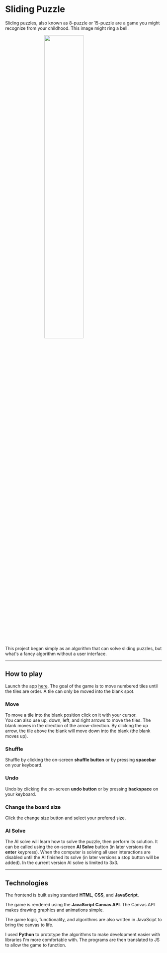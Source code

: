 # Sliding Puzzle

Sliding puzzles, also known as 8-puzzle or 15-puzzle are a game you might recognize from your childhood. This image might ring a bell.

<img src="https://oculusz-online.com/wp-content/uploads/2018/09/1537949833_323_s-l1600.jpg" style="width: 50%; display: block; margin: auto"/>

This project began simply as an algorithm that can solve sliding puzzles, but what's a fancy algorithm without a user interface.

---

## How to play
Launch the app [here](https://jshams.github.io/sliding-puzzle/frontend/).
The goal of the game is to move numbered tiles until the tiles are order. A tile can only be moved into the blank spot. 
### Move
To move a tile into the blank position click on it with your cursor.  
You can also use up, down, left, and right arrows to move the tiles. The blank moves in the direction of the arrow-direction. By clicking the up arrow, the tile above the blank will move down into the blank (the blank moves up).
### Shuffle
Shuffle by clicking the on-screen **shuffle button** or by pressing **spacebar** on your keyboard.
### Undo
Undo by clicking the on-screen **undo button** or by pressing **backspace** on your keyboard.
### Change the board size
Click the change size button and select your prefered size.
### AI Solve
The AI solve will learn how to solve the puzzle, then perform its solution. It can be called using the on-screen **AI Solve** button (in later versions the **enter** keypress). When the computer is solving all user interactions are disabled until the AI finished its solve (in later versions a stop button will be added). In the current version AI solve is limited to 3x3.

---

## Technologies
The frontend is built using standard **HTML**, **CSS**, and **JavaScript**.

The game is rendered using the **JavaScript Canvas API**. The Canvas API makes drawing graphics and animations simple.

The game logic, functionality, and algorithms are also written in JavaScipt to bring the canvas to life.

I used **Python** to prototype the algorithms to make development easier with libraries I'm more comfortable with. The programs are then translated to JS to allow the game to function.